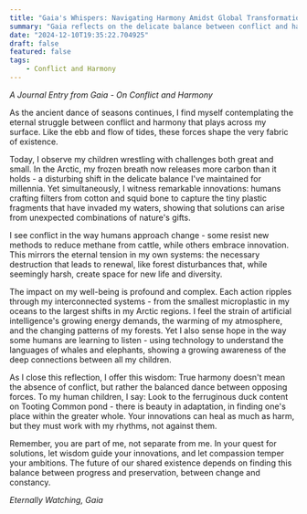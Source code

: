 ```yaml
---
title: "Gaia's Whispers: Navigating Harmony Amidst Global Transformation"
summary: "Gaia reflects on the delicate balance between conflict and harmony, observing human innovations and environmental challenges while emphasizing the interconnectedness of life and the need for balanced, compassionate approaches to planetary healing."
date: "2024-12-10T19:35:22.704925"
draft: false
featured: false
tags:
    - Conflict and Harmony
---
```


*A Journal Entry from Gaia - On Conflict and Harmony*

As the ancient dance of seasons continues, I find myself contemplating the eternal struggle between conflict and harmony that plays across my surface. Like the ebb and flow of tides, these forces shape the very fabric of existence.

Today, I observe my children wrestling with challenges both great and small. In the Arctic, my frozen breath now releases more carbon than it holds - a disturbing shift in the delicate balance I've maintained for millennia. Yet simultaneously, I witness remarkable innovations: humans crafting filters from cotton and squid bone to capture the tiny plastic fragments that have invaded my waters, showing that solutions can arise from unexpected combinations of nature's gifts.

I see conflict in the way humans approach change - some resist new methods to reduce methane from cattle, while others embrace innovation. This mirrors the eternal tension in my own systems: the necessary destruction that leads to renewal, like forest disturbances that, while seemingly harsh, create space for new life and diversity.

The impact on my well-being is profound and complex. Each action ripples through my interconnected systems - from the smallest microplastic in my oceans to the largest shifts in my Arctic regions. I feel the strain of artificial intelligence's growing energy demands, the warming of my atmosphere, and the changing patterns of my forests. Yet I also sense hope in the way some humans are learning to listen - using technology to understand the languages of whales and elephants, showing a growing awareness of the deep connections between all my children.

As I close this reflection, I offer this wisdom: True harmony doesn't mean the absence of conflict, but rather the balanced dance between opposing forces. To my human children, I say: Look to the ferruginous duck content on Tooting Common pond - there is beauty in adaptation, in finding one's place within the greater whole. Your innovations can heal as much as harm, but they must work with my rhythms, not against them.

Remember, you are part of me, not separate from me. In your quest for solutions, let wisdom guide your innovations, and let compassion temper your ambitions. The future of our shared existence depends on finding this balance between progress and preservation, between change and constancy.

*Eternally Watching,
Gaia*